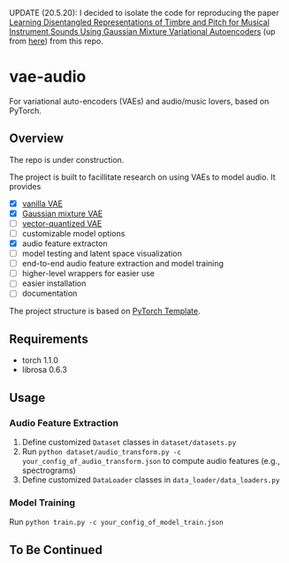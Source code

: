 UPDATE (20.5.20): I decided to isolate the code for reproducing the paper [Learning Disentangled Representations of Timbre and Pitch for Musical Instrument Sounds Using Gaussian Mixture Variational Autoencoders](https://arxiv.org/pdf/1906.08152.pdf) (up from [here](https://github.com/yjlolo/gmvae-synth)) from this repo.

# vae-audio
For variational auto-encoders (VAEs) and audio/music lovers, based on PyTorch.

## Overview
The repo is under construction.

The project is built to facillitate research on using VAEs to model audio. It provides 
 - [x] [vanilla VAE](https://arxiv.org/abs/1312.6114)
 - [x] [Gaussian mixture VAE](https://arxiv.org/abs/1611.05148)
 - [ ] [vector-quantized VAE](https://arxiv.org/abs/1711.00937)
 - [ ] customizable model options
 - [x] audio feature extracton
 - [ ] model testing and latent space visualization
 - [ ] end-to-end audio feature extraction and model training
 - [ ] higher-level wrappers for easier use
 - [ ] easier installation
 - [ ] documentation

The project structure is based on [PyTorch Template](https://github.com/victoresque/pytorch-template).

## Requirements
* torch 1.1.0
* librosa 0.6.3

## Usage
### Audio Feature Extraction 
1. Define customized `Dataset` classes in `dataset/datasets.py`
2. Run `python dataset/audio_transform.py -c your_config_of_audio_transform.json` to compute audio features (e.g., spectrograms)
3. Define customized `DataLoader` classes in `data_loader/data_loaders.py`
### Model Training
Run `python train.py -c your_config_of_model_train.json`

## To Be Continued

